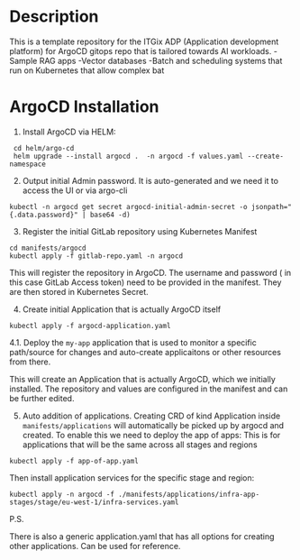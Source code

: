 # Description

This is a template repository for the ITGix ADP (Application development platform) for ArgoCD gitops repo that is tailored towards AI workloads. 
-Sample RAG apps
-Vector databases
-Batch and scheduling systems that run on Kubernetes that allow complex bat

# ArgoCD Installation
1. Install ArgoCD via HELM:

```
 cd helm/argo-cd
 helm upgrade --install argocd .  -n argocd -f values.yaml --create-namespace
```
2. Output initial Admin password. It is auto-generated and we need it to access the UI or via argo-cli

```
kubectl -n argocd get secret argocd-initial-admin-secret -o jsonpath="{.data.password}" | base64 -d)
```

3. Register the initial GitLab repository using Kubernetes Manifest

```
cd manifests/argocd
kubectl apply -f gitlab-repo.yaml -n argocd
```

This will register the repository in ArgoCD. The username and password ( in this case GitLab Access token) need to be provided in the manifest. They are then stored in Kubernetes Secret.

4. Create initial Application that is actually ArgoCD itself

```
kubectl apply -f argocd-application.yaml
```
4.1. Deploy the `my-app` application that is used to monitor a specific path/source for changes and auto-create applicaitons or other resources from there.

This will create an Application that is actually ArgoCD, which we initially installed. The repository and values are configured in the manifest and can be further edited.

5. Auto addition of applications.
Creating CRD of kind Application inside `manifests/applications` will automatically be picked up by argocd and created.
To enable this we need to deploy the app of apps:
This is for applications that will be the same across all stages and regions
```
kubectl apply -f app-of-app.yaml
```

Then install application services for the specific stage and region:
```
kubectl apply -n argocd -f ./manifests/applications/infra-app-stages/stage/eu-west-1/infra-services.yaml
```

P.S. 

There is also a generic application.yaml that has all options for creating other applications. Can be used for reference.
